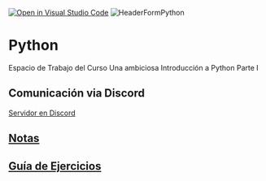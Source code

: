 [![Open in Visual Studio Code](https://classroom.github.com/assets/open-in-vscode-718a45dd9cf7e7f842a935f5ebbe5719a5e09af4491e668f4dbf3b35d5cca122.svg)](https://classroom.github.com/online_ide?assignment_repo_id=12884469&assignment_repo_type=AssignmentRepo)
![HeaderFormPython](https://github.com/fherreraprog/python/assets/136825860/15f8c0f2-914f-418f-a37e-b7341e199b8c)

# Python
Espacio de Trabajo del Curso Una ambiciosa Introducción a Python Parte I

## Comunicación via Discord

[Servidor en Discord](https://discord.gg/8UkcdXqvj3)

## [Notas](https://drive.google.com/drive/folders/1wBWHY-kG4DMrAApsBjH40fqDg9eRPSsN?usp=sharing)


## [Guía de Ejercicios](https://drive.google.com/drive/folders/14bx-5kNVmhQPeIzpreRNmN4Kv5InSR5P?usp=sharing) 

